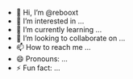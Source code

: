 - 👋 Hi, I’m @rebooxt
- 👀 I’m interested in ...
- 🌱 I’m currently learning ...
- 💞️ I’m looking to collaborate on ...
- 📫 How to reach me ...
- 😄 Pronouns: ...
- ⚡ Fun fact: ...

<!---
rebooxt/rebooxt is a ✨ special ✨ repository because its `README.md` (this file) appears on your GitHub profile.
You can click the Preview link to take a look at your changes.
--->
